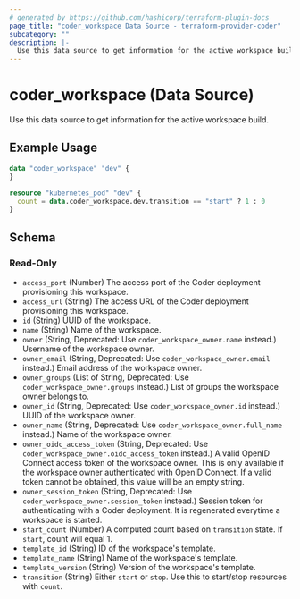```yaml
---
# generated by https://github.com/hashicorp/terraform-plugin-docs
page_title: "coder_workspace Data Source - terraform-provider-coder"
subcategory: ""
description: |-
  Use this data source to get information for the active workspace build.
---
```


# coder_workspace (Data Source)

Use this data source to get information for the active workspace build.

## Example Usage

```terraform
data "coder_workspace" "dev" {
}

resource "kubernetes_pod" "dev" {
  count = data.coder_workspace.dev.transition == "start" ? 1 : 0
}
```

<!-- schema generated by tfplugindocs -->
## Schema

### Read-Only

- `access_port` (Number) The access port of the Coder deployment provisioning this workspace.
- `access_url` (String) The access URL of the Coder deployment provisioning this workspace.
- `id` (String) UUID of the workspace.
- `name` (String) Name of the workspace.
- `owner` (String, Deprecated: Use `coder_workspace_owner.name` instead.) Username of the workspace owner.
- `owner_email` (String, Deprecated: Use `coder_workspace_owner.email` instead.) Email address of the workspace owner.
- `owner_groups` (List of String, Deprecated: Use `coder_workspace_owner.groups` instead.) List of groups the workspace owner belongs to.
- `owner_id` (String, Deprecated: Use `coder_workspace_owner.id` instead.) UUID of the workspace owner.
- `owner_name` (String, Deprecated: Use `coder_workspace_owner.full_name` instead.) Name of the workspace owner.
- `owner_oidc_access_token` (String, Deprecated: Use `coder_workspace_owner.oidc_access_token` instead.) A valid OpenID Connect access token of the workspace owner. This is only available if the workspace owner authenticated with OpenID Connect. If a valid token cannot be obtained, this value will be an empty string.
- `owner_session_token` (String, Deprecated: Use `coder_workspace_owner.session_token` instead.) Session token for authenticating with a Coder deployment. It is regenerated everytime a workspace is started.
- `start_count` (Number) A computed count based on `transition` state. If `start`, count will equal 1.
- `template_id` (String) ID of the workspace's template.
- `template_name` (String) Name of the workspace's template.
- `template_version` (String) Version of the workspace's template.
- `transition` (String) Either `start` or `stop`. Use this to start/stop resources with `count`.
